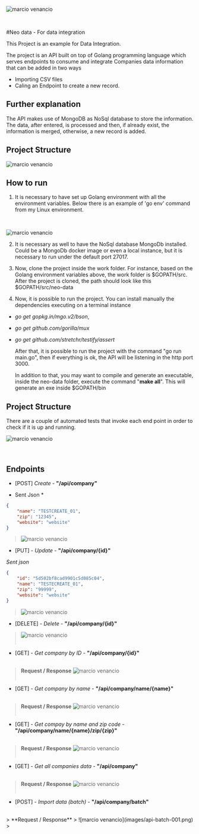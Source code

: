 ![marcio venancio](images/neo-data.png)

<br>

#Neo data - For data integration

This Project is an example for Data Integration. 
 
The project is an API built on top of Golang programming language which serves endpoints to consume and integrate Companies data information that can be added in two ways
* Importing CSV files
* Caling an Endpoint to create a new record.

## Further explanation

The API makes use of MongoDB as NoSql database to store the information.
The data, after entered, is processed and then, if already exist, the information is merged, otherwise, a new record is added.


## Project Structure
![marcio venancio](images/api_proj_structure.png)

## How to run
1. It is necessary to have set up Golang environment with all the environment variables. Below there is 
an example of 'go env' command from my Linux environment.
<br/>

![marcio venancio](images/golang-env.png) 

2. It is necessary as well to have the NoSql database MongoDb installed. Could be a MongoDb docker image or even a local instance, but it is necessary to run under the default port 27017.

3. Now, clone the project inside the work folder. For instance, based on the Golang environment variables above, the work folder is $GOPATH/src. After the project is cloned, the path should look like this $GOPATH/src/neo-data

4. Now, it is possible to run the project. You can install manually the dependencies executing on a terminal instance 
 * *go get gopkg.in/mgo.v2/bson*,
 * *go get github.com/gorilla/mux*
 * *go get github.com/stretchr/testify/assert*
 
   After that, it is possible to run the project with the command "go run main.go", then if everything is ok, the API will be listening in the http port 3000.
   
   In addition to that, you may want to compile and generate an executable, inside the neo-data folder, execute the command "**make all**". This will generate an exe inside $GOPATH/bin

## Project Structure
There are a couple of automated tests that invoke each end point in order to check if it is up and running.
<br/>

![marcio venancio](images/api_main_test.png)

<br/>

## Endpoints

* [POST] *Create* - **"/api/company"**  

* Sent Json *
```json
{    
    "name": "TESTCREATE_01",
    "zip": "12345",
    "website": "website"
}
```
> ![marcio venancio](images/api-create-001.png)
* [PUT] - *Update* - **"/api/company/{id}"**

*Sent json*
```json
{
    "id": "5d502bf8cad9901c5d085c04",
    "name": "TESTECREATE_01",
    "zip": "99999",
    "website": "website"
}
``` 
> ![marcio venancio](images/api-update-001.png)

* [DELETE] - *Delete* - **"/api/company/{id}"**
> ![marcio venancio](images/api-delete-001.png)
<br/><br/>

* [GET] - *Get company by ID* - **"/api/company/{id}"**
<br/><br/>
> **Request / Response**
> ![marcio venancio](images/api-getbyid-001.png)
<br/><br/>

* [GET] - *Get company by name* - **"/api/company/name/{name}"**
<br/><br/>
> **Request / Response**
> ![marcio venancio](images/api-getbyname-001.png)
<br/><br/>

* [GET] - *Get compay by name and zip code* - **"/api/company/name/{name}/zip/{zip}"**
<br/><br/>
> **Request / Response**
> ![marcio venancio](images/api-getbyname-zip-001.png)
<br/><br/>

* [GET] - *Get all companies data* - **"/api/company"**
<br/><br/>
> **Request / Response**
> ![marcio venancio](images/api-getall-001.png)
<br/><br/>

* [POST] - *Import data (batch)* - **"/api/company/batch"**
<br/>
> **Request / Response**
> ![marcio venancio](images/api-batch-001.png)
> 
